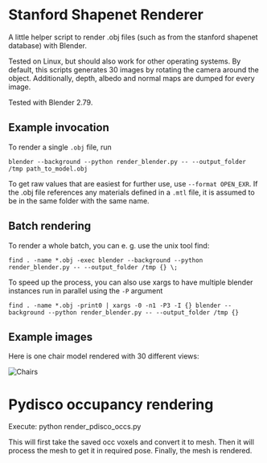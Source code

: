 # Stanford Shapenet Renderer

A little helper script to render .obj files (such as from the stanford shapenet database) with Blender.

Tested on Linux, but should also work for other operating systems.
By default, this scripts generates 30 images by rotating the camera around the object.
Additionally, depth, albedo and normal maps are dumped for every image.

Tested with Blender 2.79.

## Example invocation

To render a single `.obj` file, run

    blender --background --python render_blender.py -- --output_folder /tmp path_to_model.obj

To get raw values that are easiest for further use, use `--format OPEN_EXR`. If the .obj file references any materials defined in a `.mtl` file, it is assumed to be in the same folder with the same name.

## Batch rendering

To render a whole batch, you can e. g. use the unix tool find:

    find . -name *.obj -exec blender --background --python render_blender.py -- --output_folder /tmp {} \;

To speed up the process, you can also use xargs to have multiple blender instances run in parallel using the `-P` argument

    find . -name *.obj -print0 | xargs -0 -n1 -P3 -I {} blender --background --python render_blender.py -- --output_folder /tmp {}

## Example images

Here is one chair model rendered with 30 different views:

![Chairs](examples/out_without_specular.png)


# Pydisco occupancy rendering

Execute: python render_pdisco_occs.py

This will first take the saved occ voxels and convert it to mesh. Then it will process the mesh to get it in 
required pose. Finally, the mesh is rendered.